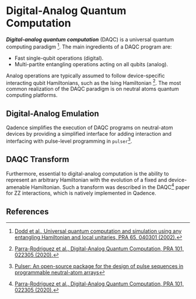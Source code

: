 # Digital-Analog Quantum Computation

_**Digital-analog quantum computation**_ (DAQC) is a universal quantum computing
paradigm [^1]. The main ingredients of a DAQC program are:

- Fast single-qubit operations (digital).
- Multi-partite entangling operations acting on all qubits (analog).

Analog operations are typically assumed to follow device-specific interacting qubit Hamiltonians, such as the Ising Hamiltonian [^2]. The most common realization of the DAQC paradigm is on neutral atoms quantum computing platforms.

## Digital-Analog Emulation

Qadence simplifies the execution of DAQC programs on neutral-atom devices
by providing a simplified interface for adding interaction and interfacing
with pulse-level programming in `pulser`[^3].


## DAQC Transform

Furthermore, essential to digital-analog computation is the ability to represent an arbitrary Hamiltonian
with the evolution of a fixed and device-amenable Hamiltonian. Such a transform was described in the
DAQC[^2] paper for ZZ interactions, which is natively implemented in Qadence.

## References

[^1]: [Dodd et al., Universal quantum computation and simulation using any entangling Hamiltonian and local unitaries, PRA 65, 040301 (2002).](https://arxiv.org/abs/quant-ph/0106064)

[^2]: [Parra-Rodriguez et al., Digital-Analog Quantum Computation, PRA 101, 022305 (2020).](https://arxiv.org/abs/1812.03637)

[^3]: [Pulser: An open-source package for the design of pulse sequences in programmable neutral-atom arrays](https://pulser.readthedocs.io/en/stable/)
